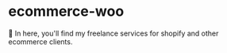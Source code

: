 # ecommerce-woo
🌱 In here, you'll find my freelance services for shopify and other ecommerce clients.
